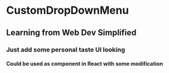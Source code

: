 # CustomDropDownMenu

## Learning from Web Dev Simplified

### Just add some personal taste UI looking

#### Could be used as component in React with some modification

